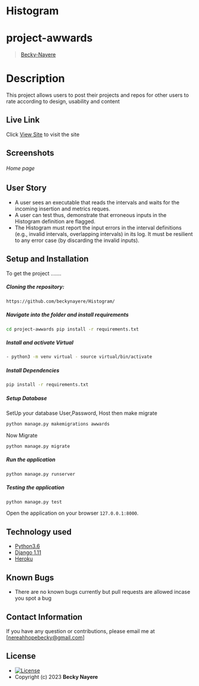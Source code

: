 # Histogram
# project-awwards

>[Becky-Nayere](https://github.com/beckynayere)  
  
# Description  
This project allows users to post their projects and repos for other users to rate according to design, usability and content 
##  Live Link  
 Click [View Site]()  to visit the site
  
## Screenshots 
###### Home page
 
 
## User Story  
  
* A user sees an executable that reads the intervals and waits for the incoming insertion and metrics reques.  
* A user can test thus, demonstrate that erroneous inputs in the Histogram definition are flagged. 
* The Histogram must report the input errors in the interval definitions (e.g., invalid intervals, overlapping intervals) in its log. It must be resilient to any error case (by discarding the invalid inputs).

   
## Setup and Installation  
To get the project .......  
  
##### Cloning the repository:  
 ```bash 
 https://github.com/beckynayere/Histogram/
```
##### Navigate into the folder and install requirements  
 ```bash 
cd project-awwards pip install -r requirements.txt 
```
##### Install and activate Virtual  
 ```bash 
- python3 -m venv virtual - source virtual/bin/activate  
```  
##### Install Dependencies  
 ```bash 
 pip install -r requirements.txt 
```  
 ##### Setup Database  
  SetUp your database User,Password, Host then make migrate  
 ```bash 
python manage.py makemigrations awwards
 ``` 
 Now Migrate  
 ```bash 
 python manage.py migrate 
```
##### Run the application  
 ```bash 
 python manage.py runserver 
``` 
##### Testing the application  
 ```bash 
 python manage.py test 
```
Open the application on your browser `127.0.0.1:8000`.  
 
## Technology used  
  
* [Python3.6](https://www.python.org/)  
* [Django 1.11](https://docs.djangoproject.com/en/2.2/)  
* [Heroku](https://heroku.com)  
  
  
## Known Bugs  
* There are no known bugs currently but pull requests are allowed incase you spot a bug  
  
## Contact Information   
If you have any question or contributions, please email me at [nereahhopebecky@gmail.com]  
  
## License 

* [![License](https://img.shields.io/packagist/l/loopline-systems/closeio-api-wrapper.svg)](https://github.com/beckynayere/Project_Awwards/blob/master/LICENSE)  
* Copyright (c) 2023 **Becky Nayere**

